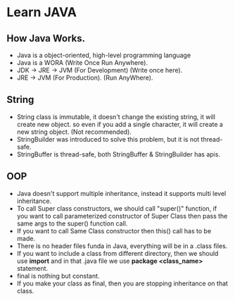 # Learn JAVA

## How Java Works.
* Java is a object-oriented, high-level programming language
* Java is a WORA (Write Once Run Anywhere).
* JDK -> JRE -> JVM (For Development) (Write once here).
* JRE -> JVM (For Production). (Run AnyWhere).
## String
* String class is immutable, it doesn't change the existing string, it will create new object. so even if you add a single character, it will create a new string object. (Not recommended).
* StringBuilder was introduced to solve this problem, but it is not thread-safe.
* StringBuffer is thread-safe, both StringBuffer & StringBuilder has apis.


## OOP
* Java doesn't support multiple inheritance, instead it supports multi level inheritance.
* To call Super class constructors, we should call "super()" function, if you want to call parameterized constructor of Super Class then pass the same args to the super() function call.
* If you want to call Same Class constructor then this() call has to be made.
* There is no header files funda in Java, everything will be in a .class files.
* If you want to include a class from different directory, then we should use **import** and in that .java file we use **package <class_name>** statement.
* final is nothing but constant.
* If you make your class as final, then you are stopping inheritance on that class.
